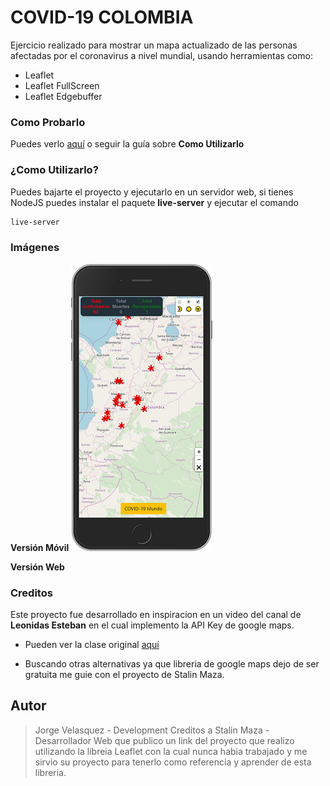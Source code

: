 # COVID-19 COLOMBIA

Ejercicio realizado para mostrar un mapa actualizado de las personas afectadas por el coronavirus a nivel mundial, usando herramientas como:

- Leaflet
- Leaflet FullScreen
- Leaflet Edgebuffer

### Como Probarlo

Puedes verlo [aquí](https://corona-sm-2019-app.netlify.com) o seguir la guía sobre **Como Utilizarlo**

### ¿Como Utilizarlo?

Puedes bajarte el proyecto y ejecutarlo en un servidor web, si tienes NodeJS puedes instalar el paquete **live-server** y ejecutar el comando

```cmd
live-server
```

### Imágenes

**Versión Móvil**
![Móvil](./capturaMovil.png)

**Versión Web**

### Creditos

Este proyecto fue desarrollado en inspiracion en un video del canal de **Leonidas Esteban** en el cual implemento la API Key de google maps.

- Pueden ver la clase original [aquí](https://www.youtube.com/watch?v=UlfacaW8634)

- Buscando otras alternativas ya que libreria de google maps dejo de ser gratuita me guie con el proyecto de Stalin Maza.

## Autor

> Jorge Velasquez - Development
> Creditos a Stalin Maza - Desarrollador Web que publico un link del proyecto que realizo utilizando la libreia Leaflet con la cual nunca habia trabajado y me sirvio su proyecto para tenerlo como referencia y aprender de esta libreria.
